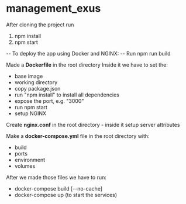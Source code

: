 # management_exus

After cloning the project run
  1. npm install
  2. npm start

-- To deploy the app using Docker and NGINX: -- 
Run 
  npm run build

Made a **Dockerfile** in the root directory
Inside it we have to set the:
 - base image
 - working directory
 - copy package.json
 - run "npm install" to install all dependencies
 - expose the port, e.g. "3000"
 - run npm start
 - setup NGINX 
 
Create **nginx.conf** in the root directory - inside it setup server attributes

Make a **docker-compose.yml** file in the root directory with:
 - build
 - ports
 - environment
 - volumes
 
After we made those files we have to run:
 - docker-compose build [--no-cache] 
 - docker-compose up (to start the services)
 
